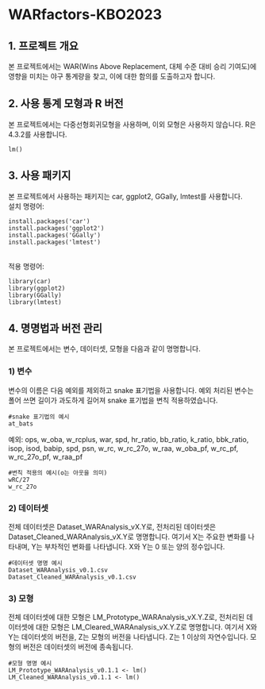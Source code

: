 # WARfactors-KBO2023

<h2>1. 프로젝트 개요</h2>
<p>본 프로젝트에서는 WAR(Wins Above Replacement, 대체 수준 대비 승리 기여도)에 영향을 미치는 야구 통계량을 찾고, 이에 대한 함의를 도출하고자 합니다.</p>
<h2>2. 사용 통계 모형과 R 버전</h2>
<p>본 프로젝트에서는 다중선형회귀모형을 사용하며, 이외 모형은 사용하지 않습니다. R은 4.3.2를 사용합니다.<br>
<pre><code>lm()</code></pre>
<h2>3. 사용 패키지</h2>
본 프로젝트에서 사용하는 패키지는 car, ggplot2, GGally, lmtest를 사용합니다.<br>
설치 명령어:<br>
<pre><code>install.packages('car')
install.packages('ggplot2')
install.packages('GGally')
install.packages('lmtest')</code></pre>
<br>
적용 명령어:<br>
<pre><code>library(car)
library(ggplot2)
library(GGally)
library(lmtest)</code></pre>
</p>
<h2>4. 명명법과 버전 관리</h2>
<p>본 프로젝트에서는 변수, 데이터셋, 모형을 다음과 같이 명명합니다.</p>
<h3>1) 변수</h3>
<p>변수의 이름은 다음 예외를 제외하고 snake 표기법을 사용합니다. 예외 처리된 변수는 폴어 쓰면 길이가 과도하게 길어져 snake 표기법을 변칙 적용하였습니다.<br>
<pre><code>#snake 표기법의 예시
at_bats</code></pre>
예외: ops, w_oba, w_rcplus, war, spd, hr_ratio, bb_ratio, k_ratio, bbk_ratio, isop, isod, babip, spd, psn, w_rc, w_rc_27o, w_raa, w_oba_pf, w_rc_pf, w_rc_27o_pf, w_raa_pf<br>
<pre><code>#변칙 적용의 예시(o는 아웃을 의미)
wRC/27
w_rc_27o</code></pre>
</p>
<h3>2) 데이터셋</h3>
<p>전체 데이터셋은 Dataset_WARAnalysis_vX.Y로, 전처리된 데이터셋은 Dataset_Cleaned_WARAnalysis_vX.Y로 명명합니다. 여기서 X는 주요한 변화를 나타내며, Y는 부차적인 변화를 나타냅니다. X와 Y는 0 또는 양의 정수입니다.<br>
<pre><code>#데이터셋 명명 예시
Dataset_WARAnalysis_v0.1.csv
Dataset_Cleaned_WARAnalysis_v0.1.csv</code></pre>
</p>
<h3>3) 모형</h3>
<p>전체 데이터셋에 대한 모형은 LM_Prototype_WARAnalysis_vX.Y.Z로, 전처리된 데이터셋에 대한 모형은  LM_Cleared_WARAnalysis_vX.Y.Z로 명명합니다. 여기서 X와 Y는 데이터셋의 버전을, Z는 모형의 버전을 나타냅니다. Z는 1 이상의 자연수입니다. 모형의 버전은 데이터셋의 버전에 종속됩니다.<br>
<pre><code>#모형 명명 예시
LM_Prototype_WARAnalysis_v0.1.1 <- lm()
LM_Cleaned_WARAnalysis_v0.1.1 <- lm()</code></pre>
</p>
